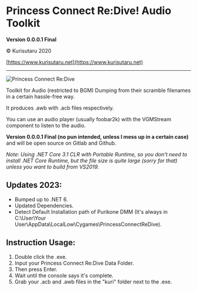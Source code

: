 # Princess Connect Re:Dive! Audio Toolkit

**Version 0.0.0.1 Final**

© Kurisutaru 2020

[https://www.kurisutaru.net](https://www.kurisutaru.net)

------

![Princess Connect Re:Dive](https://i.imgur.com/uL5IDVb.png)

Toolkit for Audio (restricted to BGM) Dumping from their scramble filenames in a certain hassle-free way.

It produces .awb with .acb files respectively.

You can use an audio player (usually foobar2k) with the VGMStream component to listen to the audio.

**Version 0.0.0.1 Final (no pun intended, unless I mess up in a certain case)** and will be open source on Gitlab and Github.

*Note: Using .NET Core 3.1 CLR with Portable Runtime, so you don't need to install .NET Core Runtime, but the file size is quite large (sorry for that) unless you want to build from VS2019.*

## Updates 2023:

- Bumped up to .NET 6.
- Updated Dependencies.
- Detect Default Installation path of Purikone DMM (It's always in C:\User\Your User\AppData\LocalLow\Cygames\PrincessConnectReDive).

## Instruction Usage:

1. Double click the .exe.
2. Input your Princess Connect Re:Dive Data Folder.
3. Then press Enter.
4. Wait until the console says it's complete.
5. Grab your .acb and .awb files in the "kuri" folder next to the .exe.